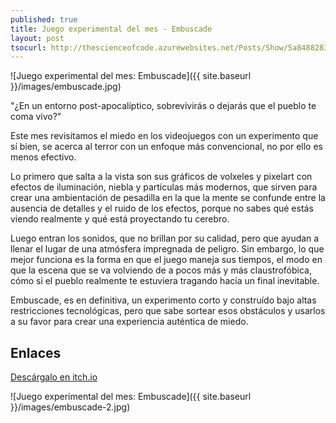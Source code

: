 ```yaml
---
published: true
title: Juego experimental del mes - Embuscade
layout: post
tsocurl: http://thescienceofcode.azurewebsites.net/Posts/Show/5a8488283e67159cc4ecfdf8
---
```

![Juego experimental del mes: Embuscade]({{ site.baseurl }}/images/embuscade.jpg)

"¿En un entorno post-apocalíptico, sobrevivirás o dejarás que el pueblo te coma vivo?" 
<!--more-->

Este mes revisitamos el miedo en los videojuegos con un experimento que sí bien, se acerca al terror con un enfoque más convencional, no por ello es menos efectivo.

Lo primero que salta a la vista son sus gráficos de volxeles y pixelart con efectos de iluminación, niebla y partículas más modernos, que sirven para crear una ambientación de pesadilla en la que la mente se confunde entre  la ausencia de detalles y el ruido de los efectos, porque no sabes qué estás viendo realmente y qué está proyectando tu cerebro.

Luego entran los sonidos, que no brillan por su calidad, pero que ayudan a llenar el lugar de una atmósfera impregnada de peligro. Sin embargo, lo que mejor funciona es la forma en que el juego maneja sus tiempos, el modo en que la escena que se va volviendo de a pocos más y más claustrofóbica, cómo si el pueblo realmente te estuviera tragando hacía un final inevitable. 

Embuscade, es en definitiva, un experimento corto y construído bajo altas restricciones tecnológicas, pero que sabe sortear esos obstáculos y usarlos a su favor para crear una experiencia auténtica de miedo.


## Enlaces

[Descárgalo en itch.io](https://maxparata.itch.io/embuscade)

![Juego experimental del mes: Embuscade]({{ site.baseurl }}/images/embuscade-2.jpg)

